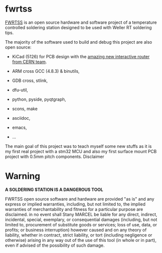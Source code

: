 fwrtss
======

[FWRTSS](https://www.ynsta.org/fwrtss/doc/html/fwrtss.html) is an open source hardware and software project of a temperature controlled soldering station designed to be used with Weller RT soldering tips.

The majority of the software used to build and debug this project are also open source:

 - KiCad (5126) for PCB design with the [amazing new interactive router from CERN team](http://www.ohwr.org/projects/cern-kicad/wiki/WorkPackages).

 - ARM cross GCC (4.8.3) & binutils,

 - GDB cross, stlink,

 - dfu-util,

 - python, pyside, pyqtgraph,

 - scons, make

 - asciidoc,

 - emacs,

 - ...

The main goal of this project was to teach myself some new stuffs as it is my first real project with a stm32 MCU and also my first surface mount PCB project with 0.5mm pitch components.
Disclaimer

# Warning
 
**A SOLDERING STATION IS A DANGEROUS TOOL**

FWRTSS open source software and hardware are provided "as is" and any express or implied warranties, including, but not limited to, the implied warranties of merchantability and fitness for a particular purpose are disclaimed. in no event shall Stany MARCEL be liable for any direct, indirect, incidental, special, exemplary, or consequential damages (including, but not limited to, procurement of substitute goods or services; loss of use, data, or profits; or business interruption) however caused and on any theory of liability, whether in contract, strict liability, or tort (including negligence or otherwise) arising in any way out of the use of this tool (in whole or in part), even if advised of the possibility of such damage.
